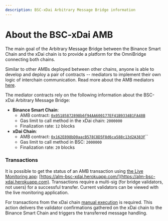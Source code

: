 ```yaml
---
description: BSC-xDai Arbitrary Message Bridge information
---
```


# About the BSC-xDai AMB

The main goal of the Arbitrary Message Bridge between the Binance Smart Chain and the xDai chain is to provide a platform for the OmniBridge connecting both chains.

Similar to other AMBs deployed between other chains, anyone is able to develop and deploy a pair of contracts -- mediators to implement their own logic of interchain communication. Read more about the AMB mediators [here](https://docs.tokenbridge.net/amb-bridge/how-to-develop-xchain-apps-by-amb).

The mediator contracts rely on the following information about the BSC-xDai Arbitrary Message Bridge:

* **Binance Smart Chain**:
  * AMB contract: [`0x05185872898b6f94AA600177EF41B9334B1FA48B`](https://bscscan.com/address/0x05185872898b6f94AA600177EF41B9334B1FA48B)
  * Gas limit to call method in the xDai chain: `2000000`
  * Finalization rate: `12` blocks
* **xDai Chain**:
  * AMB contract: [`0x162E898bD0aacB578C8D5F8d6ca588c13d2A383F`](https://blockscout.com/xdai/mainnet/address/0x162E898bD0aacB578C8D5F8d6ca588c13d2A383F)``
  * Gas limit to call method in BSC: `2000000`
  * Finalization rate: `20` blocks

### Transactions

It is possible to get the status of an AMB transaction using [the Live Monitoring app](https://docs.tokenbridge.net/about-tokenbridge/components/amb-live-monitoring-application): [https://alm-bsc-xdai.herokuapp.com/](https://alm-bsc-xdai.herokuapp.com). Transactions require a multi-sig (for bridge validators, not users) for a successful transfer. Current validators can be viewed with the live monitoring application.&#x20;

For transactions from the xDai chain [manual execution](submit-confirmations-manually.md) is required. This action delivers the validator confirmations gathered on the xDai chain to the Binance Smart Chain and triggers the transferred message handling.
